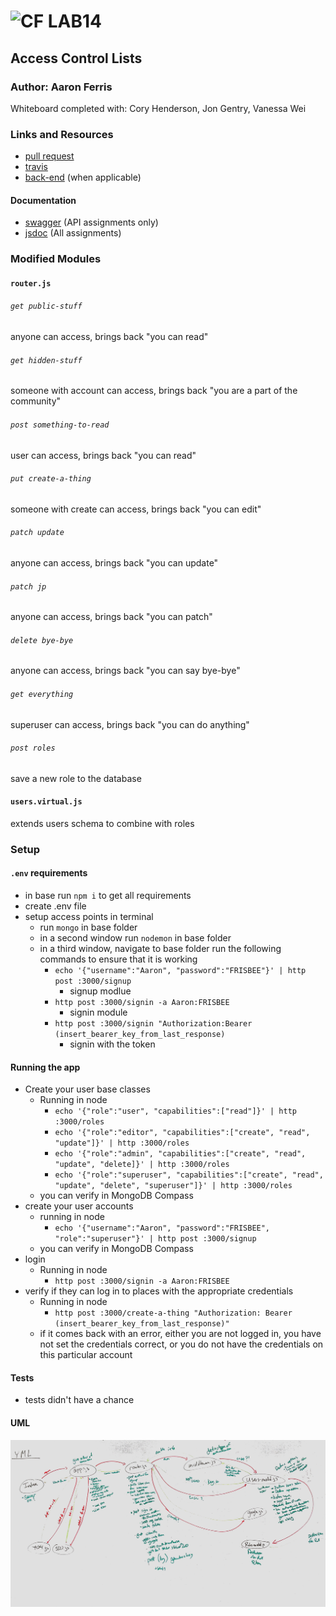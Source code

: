 ![CF](http://i.imgur.com/7v5ASc8.png) LAB14
=================================================

## Access Control Lists

### Author: Aaron Ferris
Whiteboard completed with: Cory Henderson, Jon Gentry, Vanessa Wei

### Links and Resources
* [pull request](https://github.com/codefellows-js-401d29-aaron-ferris/lab14/pull/1)
* [travis](https://travis-ci.com/codefellows-js-401d29-aaron-ferris/lab14)
* [back-end](https://dashboard.heroku.com/apps/aqueous-river-65630) (when applicable)

#### Documentation
* [swagger](http://xyz.com) (API assignments only)
* [jsdoc](http://xyz.com) (All assignments)

### Modified Modules
#### `router.js`

###### `get public-stuff`
anyone can access, brings back "you can read"

###### `get hidden-stuff`
someone with account can access, brings back "you are a part of the community"

###### `post something-to-read`
user can access, brings back "you can read"

###### `put create-a-thing`
someone with create can access, brings back "you can edit"

###### `patch update`
anyone can access, brings back "you can update"

###### `patch jp`
anyone can access, brings back "you can patch"

###### `delete bye-bye`
anyone can access, brings back "you can say bye-bye"

###### `get everything`
superuser can access, brings back "you can do anything"

###### `post roles`
save a new role to the database

#### `users.virtual.js`
extends users schema to combine with roles


### Setup
#### `.env` requirements
* in base run `npm i` to get all requirements
* create .env file
* setup access points in terminal
  * run `mongo` in base folder
  * in a second window run `nodemon` in base folder
  * in a third window, navigate to base folder run the following commands to ensure that it is working
    * `echo '{"username":"Aaron", "password":"FRISBEE"}' | http post :3000/signup`
      * signup modlue
    * `http post :3000/signin -a Aaron:FRISBEE`
      * signin module
    * `http post :3000/signin "Authorization:Bearer (insert_bearer_key_from_last_response)`
      * signin with the token

#### Running the app
* Create your user base classes
  * Running in node
    * `echo '{"role":"user", "capabilities":["read"]}' | http :3000/roles`
    * `echo '{"role":"editor", "capabilities":["create", "read", "update"]}' | http :3000/roles`
    * `echo '{"role":"admin", "capabilities":["create", "read", "update", "delete]}' | http :3000/roles`
    * `echo '{"role":"superuser", "capabilities":["create", "read", "update", "delete", "superuser"]}' | http :3000/roles`
  * you can verify in MongoDB Compass
* create your user accounts
  * running in node
    * `echo '{"username":"Aaron", "password":"FRISBEE", "role":"superuser"}' | http post :3000/signup`
  * you can verify in MongoDB Compass
* login
  * Running in node
    * `http post :3000/signin -a Aaron:FRISBEE`
* verify if they can log in to places with the appropriate credentials
  * Running in node
    * `http post :3000/create-a-thing "Authorization: Bearer (insert_bearer_key_from_last_response)"`
  * if it comes back with an error, either you are not logged in, you have not set the credentials correct, or you do not have the credentials on this particular account
#### Tests
* tests didn't have a chance

#### UML
![UML_Diagram](./assets/lab_14_acl.jpg)
